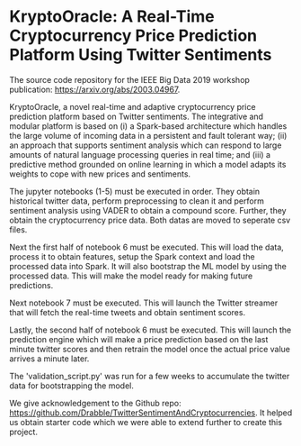 # KryptoOracle: A Real-Time Cryptocurrency Price Prediction Platform Using Twitter Sentiments

The source code repository for the IEEE Big Data 2019 workshop publication: https://arxiv.org/abs/2003.04967.

KryptoOracle, a novel real-time and adaptive cryptocurrency price prediction platform based on Twitter sentiments. The integrative and modular platform is based on (i) a Spark-based architecture which handles the large volume of incoming data in a persistent and fault tolerant way; (ii) an approach that supports sentiment analysis which can respond to large amounts of natural language processing queries in real time; and (iii) a predictive method grounded on online learning in which a model adapts its weights to cope with new prices and sentiments.

The jupyter notebooks (1-5) must be executed in order. They obtain historical twitter data, perform preprocessing to clean it and perform sentiment analysis using VADER to obtain a compound score. Further, they obtain the cryptocurrency price data. Both datas are moved to seperate csv files.

Next the first half of notebook 6 must be executed. This will load the data, process it to obtain features, setup the Spark context and load the processed data into Spark. It will also bootstrap the ML model by using the processed data. This will make the model ready for making future predictions.

Next notebook 7 must be executed. This will launch the Twitter streamer that will fetch the real-time tweets and obtain sentiment scores.

Lastly, the second half of notebook 6 must be executed. This will launch the prediction engine which will make a price prediction based on the last minute twitter scores and then retrain the model once the actual price value arrives a minute later.


The 'validation_script.py' was run for a few weeks to accumulate the twitter data for bootstrapping the model.

We give acknowledgement to the Github repo: https://github.com/Drabble/TwitterSentimentAndCryptocurrencies. It helped us obtain starter code which we were able to extend further to create this project.
